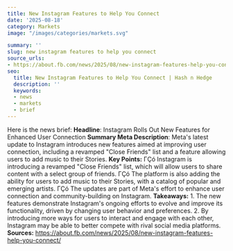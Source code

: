 ```yaml
---
title: New Instagram Features to Help You Connect
date: '2025-08-18'
category: Marketsimage: "/images/categories/markets.svg"

summary: ''
slug: new instagram features to help you connect
source_urls:
- https://about.fb.com/news/2025/08/new-instagram-features-help-you-connect/
seo:
  title: New Instagram Features to Help You Connect | Hash n Hedge
  description: ''
  keywords:
  - news
  - markets
  - brief
---
```


Here is the news brief:  **Headline**: Instagram Rolls Out New Features for Enhanced User Connection  **Summary Meta Description**: Meta's latest update to Instagram introduces new features aimed at improving user connection, including a revamped "Close Friends" list and a feature allowing users to add music to their Stories.  **Key Points:**  ΓÇó Instagram is introducing a revamped "Close Friends" list, which will allow users to share content with a select group of friends. ΓÇó The platform is also adding the ability for users to add music to their Stories, with a catalog of popular and emerging artists. ΓÇó The updates are part of Meta's effort to enhance user connection and community-building on Instagram.  **Takeaways:**  1. The new features demonstrate Instagram's ongoing efforts to evolve and improve its functionality, driven by changing user behavior and preferences. 2. By introducing more ways for users to interact and engage with each other, Instagram may be able to better compete with rival social media platforms.  **Sources:** https://about.fb.com/news/2025/08/new-instagram-features-help-you-connect/ 
